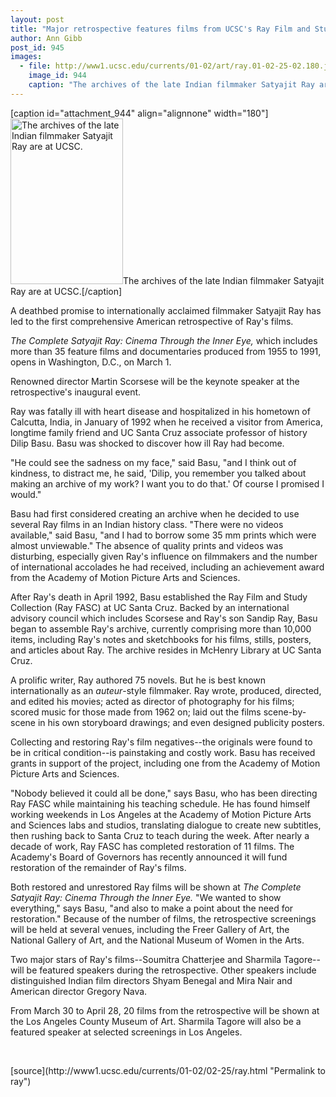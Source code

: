 ```yaml
---
layout: post
title: "Major retrospective features films from UCSC's Ray Film and Study Collection"
author: Ann Gibb
post_id: 945
images:
  - file: http://www1.ucsc.edu/currents/01-02/art/ray.01-02-25-02.180.jpg
    image_id: 944
    caption: "The archives of the late Indian filmmaker Satyajit Ray are at UCSC."
---
```


[caption id="attachment_944" align="alignnone" width="180"]<a href="http://localhost/mysite/wp-content/uploads/2002/02/ray.01-02-25-02.180.jpg"><img class="size-full wp-image-944" src="http://localhost/mysite/wp-content/uploads/2002/02/ray.01-02-25-02.180.jpg" alt="The archives of the late Indian filmmaker Satyajit Ray are at UCSC." width="180" height="265" /></a>The archives of the late Indian filmmaker Satyajit Ray are at UCSC.[/caption]
<p>
  A deathbed promise to internationally acclaimed filmmaker Satyajit Ray has led to the first comprehensive American retrospective of Ray's films.
</p><i>The Complete Satyajit Ray: Cinema Through the Inner Eye,</i> which includes more than 35 feature films and documentaries produced from 1955 to 1991, opens in Washington, D.C., on March 1.
<p>
  Renowned director Martin Scorsese will be the keynote speaker at the retrospective's inaugural event.
</p>
<p>
  Ray was fatally ill with heart disease and hospitalized in his hometown of Calcutta, India, in January of 1992 when he received a visitor from America, longtime family friend and UC Santa Cruz associate professor of history Dilip Basu. Basu was shocked to discover how ill Ray had become.
</p>
<p>
  "He could see the sadness on my face," said Basu, "and I think out of kindness, to distract me, he said, 'Dilip, you remember you talked about making an archive of my work? I want you to do that.' Of course I promised I would."
</p>
<p>
  Basu had first considered creating an archive when he decided to use several Ray films in an Indian history class. "There were no videos available," said Basu, "and I had to borrow some 35 mm prints which were almost unviewable." The absence of quality prints and videos was disturbing, especially given Ray's influence on filmmakers and the number of international accolades he had received, including an achievement award from the Academy of Motion Picture Arts and Sciences.
</p>
<p>
  After Ray's death in April 1992, Basu established the Ray Film and Study Collection (Ray FASC) at UC Santa Cruz. Backed by an international advisory council which includes Scorsese and Ray's son Sandip Ray, Basu began to assemble Ray's archive, currently comprising more than 10,000 items, including Ray's notes and sketchbooks for his films, stills, posters, and articles about Ray. The archive resides in McHenry Library at UC Santa Cruz.<br>
</p>
<p>
  A prolific writer, Ray authored 75 novels. But he is best known internationally as an <i>auteur</i>-style filmmaker. Ray wrote, produced, directed, and edited his movies; acted as director of photography for his films; scored music for those made from 1962 on; laid out the films scene-by-scene in his own storyboard drawings; and even designed publicity posters.
</p>
<p>
  Collecting and restoring Ray's film negatives--the originals were found to be in critical condition--is painstaking and costly work. Basu has received grants in support of the project, including one from the Academy of Motion Picture Arts and Sciences.
</p>
<p>
  "Nobody believed it could all be done," says Basu, who has been directing Ray FASC while maintaining his teaching schedule. He has found himself working weekends in Los Angeles at the Academy of Motion Picture Arts and Sciences labs and studios, translating dialogue to create new subtitles, then rushing back to Santa Cruz to teach during the week. After nearly a decade of work, Ray FASC has completed restoration of 11 films. The Academy's Board of Governors has recently announced it will fund restoration of the remainder of Ray's films.
</p>
<p>
  Both restored and unrestored Ray films will be shown at <i>The Complete Satyajit Ray: Cinema Through the Inner Eye.</i> "We wanted to show everything," says Basu, "and also to make a point about the need for restoration." Because of the number of films, the retrospective screenings will be held at several venues, including the Freer Gallery of Art, the National Gallery of Art, and the National Museum of Women in the Arts.
</p>
<p>
  Two major stars of Ray's films--Soumitra Chatterjee and Sharmila Tagore--will be featured speakers during the retrospective. Other speakers include distinguished Indian film directors Shyam Benegal and Mira Nair and American director Gregory Nava.
</p>
<p>
  From March 30 to April 28, 20 films from the retrospective will be shown at the Los Angeles County Museum of Art. Sharmila Tagore will also be a featured speaker at selected screenings in Los Angeles.
</p>
<p>
  <br>

</p>
<p>

</p>
[source](http://www1.ucsc.edu/currents/01-02/02-25/ray.html "Permalink to ray")

